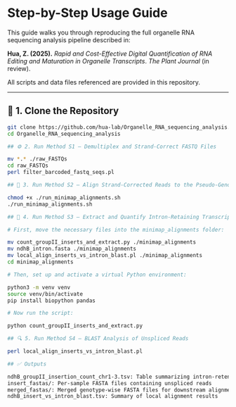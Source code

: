 # Step-by-Step Usage Guide

This guide walks you through reproducing the full organelle RNA sequencing analysis pipeline described in:

**Hua, Z. (2025).** _Rapid and Cost-Effective Digital Quantification of RNA Editing and Maturation in Organelle Transcripts_. *The Plant Journal* (in review).

All scripts and data files referenced are provided in this repository.

---

## 📁 1. Clone the Repository

```bash
git clone https://github.com/hua-lab/Organelle_RNA_sequencing_analysis.git
cd Organelle_RNA_sequencing_analysis

## ⚙️ 2. Run Method S1 – Demultiplex and Strand-Correct FASTQ Files

mv *.* ./raw_FASTQs
cd raw_FASTQs
perl filter_barcoded_fastq_seqs.pl

## 🧬 3. Run Method S2 – Align Strand-Corrected Reads to the Pseudo-Genome

chmod +x ./run_minimap_alignments.sh
./run_minimap_alignments.sh

## 🧪 4. Run Method S3 – Extract and Quantify Intron-Retaining Transcripts

# First, move the necessary files into the minimap_alignments folder:

mv count_groupII_inserts_and_extract.py ./minimap_alignments
mv ndhB_intron.fasta ./minimap_alignments
mv local_align_inserts_vs_intron_blast.pl ./minimap_alignments
cd minimap_alignments

# Then, set up and activate a virtual Python environment:

python3 -m venv venv
source venv/bin/activate
pip install biopython pandas

# Now run the script:

python count_groupII_inserts_and_extract.py

## 🔍 5. Run Method S4 – BLAST Analysis of Unspliced Reads

perl local_align_inserts_vs_intron_blast.pl

## ✅ Outputs

ndhB_groupII_insertion_count_chr1-3.tsv: Table summarizing intron-retention frequencies
insert_fastas/: Per-sample FASTA files containing unspliced reads
merged_fastas/: Merged genotype-wise FASTA files for downstream alignment or BLAST
ndhB_insert_vs_intron_blast.tsv: Summary of local alignment results

